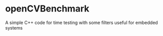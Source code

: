 # openCVBenchmark
A simple C++ code for time testing with some filters useful for embedded systems 
